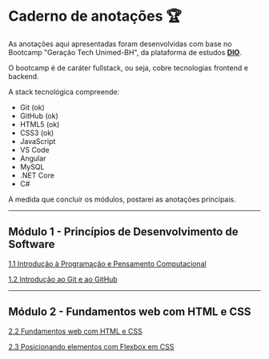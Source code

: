 # Caderno de anotações :trophy:

As anotações aqui apresentadas foram desenvolvidas com base no Bootcamp "Geração Tech Unimed-BH", da plataforma de estudos **[DIO](https://web.dio.me/home)**.

O bootcamp é de caráter fullstack, ou seja, cobre tecnologias frontend e backend.

A stack tecnológica compreende:

* Git (ok)
* GitHub (ok)
* HTML5 (ok)
* CSS3 (ok)
* JavaScript
* VS Code
* Angular
* MySQL
* .NET Core
* C#

A medida que concluir os módulos, postarei as anotações principais.

---

## Módulo 1 - Princípios de Desenvolvimento de Software

[1.1 Introdução à Programação e Pensamento Computacional](/modulo1/curso1.md)

[1.2 Introdução ao Git e ao GitHub](/modulo1/curso2.md)

---

## Módulo 2 - Fundamentos web com HTML e CSS

[2.2 Fundamentos web com HTML e CSS](/modulo2/curso2.md)

[2.3 Posicionando elementos com Flexbox em CSS](/modulo2/curso3.md)
